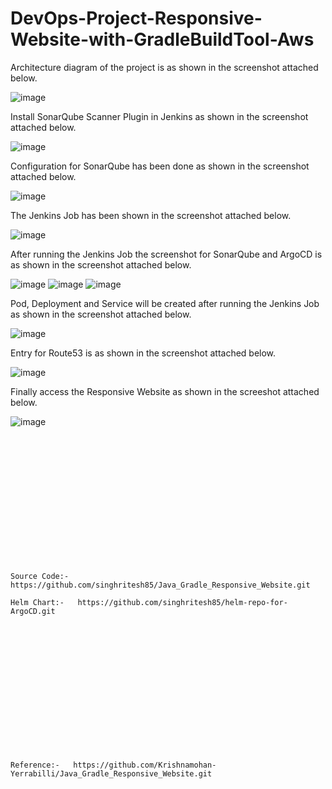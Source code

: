 # DevOps-Project-Responsive-Website-with-GradleBuildTool-Aws

Architecture diagram of the project is as shown in the screenshot attached below.

![image](https://github.com/user-attachments/assets/a1fd21d1-5587-4e82-bf67-efb978068943)

Install SonarQube Scanner Plugin in Jenkins as shown in the screenshot attached below.

![image](https://github.com/user-attachments/assets/78241efb-d036-4ac3-9b25-26845914a625)

Configuration for SonarQube has been done as shown in the screenshot attached below.

![image](https://github.com/user-attachments/assets/2bcffe85-30ac-4e1c-94e3-7e75d27e81ff)

The Jenkins Job has been shown in the screenshot attached below.

![image](https://github.com/user-attachments/assets/9571e2be-3d60-4b74-ac5e-596aa0b49685)

After running the Jenkins Job the screenshot for SonarQube and ArgoCD is as shown in the screenshot attached below.

![image](https://github.com/user-attachments/assets/38664202-c23b-4b0f-ab2d-5d25b23f8ac8)
![image](https://github.com/user-attachments/assets/e35e083c-7bd8-4198-92b8-eff49252bc44)
![image](https://github.com/user-attachments/assets/a945a2da-5308-46c8-812b-9a7757238a24)

Pod, Deployment and Service will be created after running the Jenkins Job as shown in the screenshot attached below.

![image](https://github.com/user-attachments/assets/d2a515e9-2d51-4b24-b86b-dc7634b65fb3)

Entry for Route53 is as shown in the screenshot attached below.

![image](https://github.com/user-attachments/assets/dccd5f20-f305-4bd0-a920-7a597a764e00)

Finally access the Responsive Website as shown in the screeshot attached below.

![image](https://github.com/user-attachments/assets/a32bb508-5932-456e-9883-2a2c002b0241)

<br></br>
<br></br>
<br></br>
<br></br>
<br></br>
<br></br>
```
Source Code:-  https://github.com/singhritesh85/Java_Gradle_Responsive_Website.git

Helm Chart:-   https://github.com/singhritesh85/helm-repo-for-ArgoCD.git 
```
<br></br>
<br></br>
<br></br>
<br></br>
<br></br>
<br></br>
```
Reference:-   https://github.com/Krishnamohan-Yerrabilli/Java_Gradle_Responsive_Website.git




